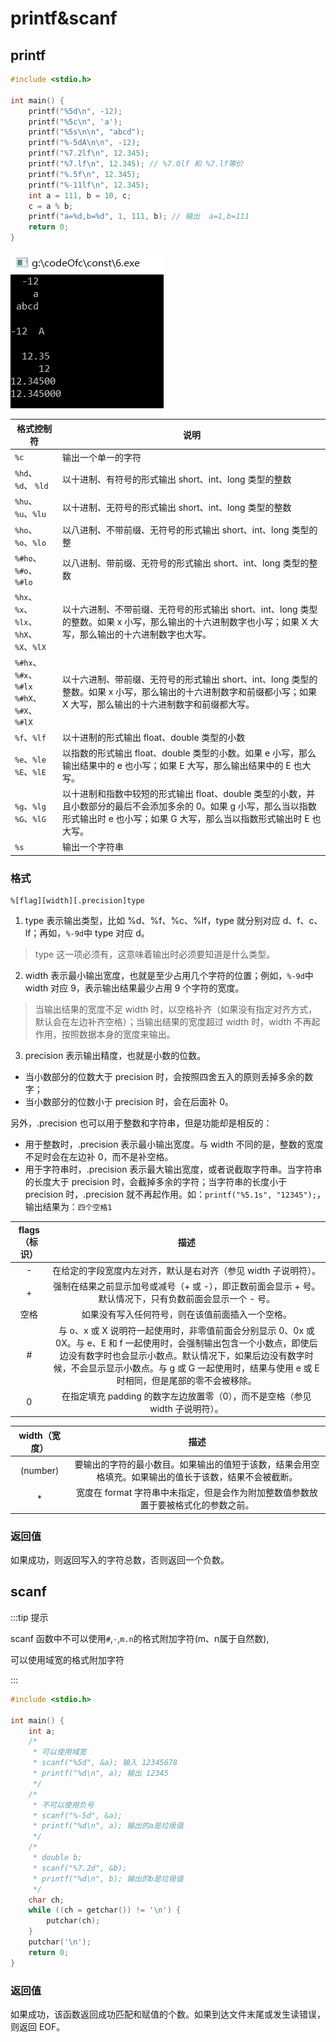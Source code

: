 # printf&scanf

## printf

```c
#include <stdio.h>

int main() {
    printf("%5d\n", -12);
    printf("%5c\n", 'a');
    printf("%5s\n\n", "abcd");
    printf("%-5dA\n\n", -12);
    printf("%7.2lf\n", 12.345);
    printf("%7.lf\n", 12.345); // %7.0lf 和 %7.lf等价
    printf("%.5f\n", 12.345);
    printf("%-11lf\n", 12.345);
    int a = 111, b = 10, c;
    c = a % b;
    printf("a=%d,b=%d", 1, 111, b); // 输出  a=1,b=111
    return 0;
}
```
![运行结果](/c/printf.png)

| 格式控制符                                      | 说明                                                         |
| ----------------------------------------------- | ------------------------------------------------------------ |
| `%c`                                            | 输出一个单一的字符                                           |
| `%hd`、`%d`、 `%ld`                             | 以十进制、有符号的形式输出 short、int、long 类型的整数       |
| `%hu`、`%u`、`%lu`                              | 以十进制、无符号的形式输出 short、int、long 类型的整数       |
| `%ho`、`%o`、`%lo`                              | 以八进制、不带前缀、无符号的形式输出 short、int、long 类型的整 |
| `%#ho`、`%#o`、`%#lo`                           | 以八进制、带前缀、无符号的形式输出 short、int、long 类型的整数 |
| `%hx`、`%x`、`%lx`、<br/>`%hX`、`%X`、`%lX`     | 以十六进制、不带前缀、无符号的形式输出 short、int、long 类型的整数。如果 x 小写，那么输出的十六进制数字也小写；如果 X 大写，那么输出的十六进制数字也大写。 |
| `%#hx`、`%#x`、`%#lx`<br/>`%#hX`、`%#X`、`%#lX` | 以十六进制、带前缀、无符号的形式输出 short、int、long 类型的整数。如果 x 小写，那么输出的十六进制数字和前缀都小写；如果 X 大写，那么输出的十六进制数字和前缀都大写。 |
| `%f`、`%lf`                                     | 以十进制的形式输出 float、double 类型的小数                  |
| `%e`、`%le`<br/>`%E`、`%lE`                     | 以指数的形式输出 float、double 类型的小数。如果 e 小写，那么输出结果中的 e 也小写；如果 E 大写，那么输出结果中的 E 也大写。 |
| `%g`、`%lg`<br/>`%G`、`%lG`                     | 以十进制和指数中较短的形式输出 float、double 类型的小数，并且小数部分的最后不会添加多余的 0。如果 g 小写，那么当以指数形式输出时 e 也小写；如果 G 大写，那么当以指数形式输出时 E 也大写。 |
| `%s`                                            | 输出一个字符串                                               |

### 格式

```
%[flag][width][.precision]type
```

1. type 表示输出类型，比如 %d、%f、%c、%lf，type 就分别对应 d、f、c、lf；再如，`%-9d`中 type 对应 d。

> type 这一项必须有，这意味着输出时必须要知道是什么类型。

2. width 表示最小输出宽度，也就是至少占用几个字符的位置；例如，`%-9d`中 width 对应 9，表示输出结果最少占用 9 个字符的宽度。

> 当输出结果的宽度不足 width 时，以空格补齐（如果没有指定对齐方式，默认会在左边补齐空格）；当输出结果的宽度超过 width 时，width 不再起作用，按照数据本身的宽度来输出。

3. precision 表示输出精度，也就是小数的位数。

- 当小数部分的位数大于 precision 时，会按照四舍五入的原则丢掉多余的数字；
- 当小数部分的位数小于 precision 时，会在后面补 0。


另外，.precision 也可以用于整数和字符串，但是功能却是相反的：

- 用于整数时，.precision 表示最小输出宽度。与 width 不同的是，整数的宽度不足时会在左边补 0，而不是补空格。
- 用于字符串时，.precision 表示最大输出宽度，或者说截取字符串。当字符串的长度大于 precision 时，会截掉多余的字符；当字符串的长度小于 precision 时，.precision 就不再起作用。如：`printf("%5.1s", "12345");`，输出结果为：`四个空格1`


|flags（标识）|	描述|
| :----: | :--------: |
|\- | 在给定的字段宽度内左对齐，默认是右对齐（参见 width 子说明符）。|
|\+ | 强制在结果之前显示加号或减号（+ 或 -），即正数前面会显示 + 号。默认情况下，只有负数前面会显示一个 - 号。|
|空格|	如果没有写入任何符号，则在该值前面插入一个空格。|
|\# |  与 o、x 或 X 说明符一起使用时，非零值前面会分别显示 0、0x 或 0X。与 e、E 和 f 一起使用时，会强制输出包含一个小数点，即使后边没有数字时也会显示小数点。默认情况下，如果后边没有数字时候，不会显示显示小数点。与 g 或 G 一起使用时，结果与使用 e 或 E 时相同，但是尾部的零不会被移除。|
|0|	在指定填充 padding 的数字左边放置零（0），而不是空格（参见 width 子说明符）。|

|width（宽度）|	描述|
| :----: | :--------: |
|(number)|	要输出的字符的最小数目。如果输出的值短于该数，结果会用空格填充。如果输出的值长于该数，结果不会被截断。|
|\*|	宽度在 format 字符串中未指定，但是会作为附加整数值参数放置于要被格式化的参数之前。|

### 返回值
如果成功，则返回写入的字符总数，否则返回一个负数。

## scanf

:::tip 提示

scanf 函数中不可以使用`#`,`-`,`m.n`的格式附加字符(m、n属于自然数),

可以使用域宽的格式附加字符

:::

```c
#include <stdio.h>

int main() {
    int a;
    /*
     * 可以使用域宽
     * scanf("%5d", &a); 输入 12345678
     * printf("%d\n", a); 输出 12345
     */
    /*
     * 不可以使用负号
     * scanf("%-5d", &a);
     * printf("%d\n", a); 输出的a是垃圾值
     */
    /*
     * double b;
     * scanf("%7.2d", &b); 
     * printf("%d\n", b); 输出的b是垃圾值
     */
    char ch;
    while ((ch = getchar()) != '\n') {
        putchar(ch);
    }
    putchar('\n');
    return 0;
}
```

### 返回值
如果成功，该函数返回成功匹配和赋值的个数。如果到达文件末尾或发生读错误，则返回 EOF。